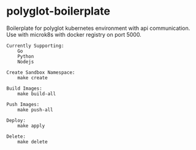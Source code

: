 # polyglot-boilerplate

Boilerplate for polyglot kubernetes environment with api communication. Use with microk8s with docker registry on port 5000.

    Currently Supporting:
        Go
        Python
        Nodejs

    Create Sandbox Namespace:
        make create

    Build Images:
        make build-all

    Push Images:
        make push-all

    Deploy:
        make apply

    Delete:
        make delete